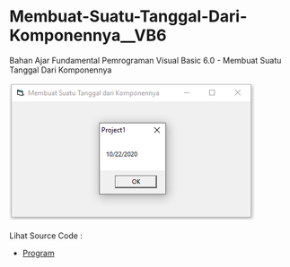# Membuat-Suatu-Tanggal-Dari-Komponennya__VB6
Bahan Ajar Fundamental Pemrograman Visual Basic 6.0 - Membuat Suatu Tanggal Dari Komponennya<br><br>
<img src="https://github.com/RizkyKhapidsyah/Membuat-Suatu-Tanggal-Dari-Komponennya__VB6/blob/master/result/001.PNG"><br><br>
Lihat Source Code : <br>
- <a href="https://github.com/RizkyKhapidsyah/Membuat-Suatu-Tanggal-Dari-Komponennya__VB6/blob/master/Form1.frm">Program</a>

